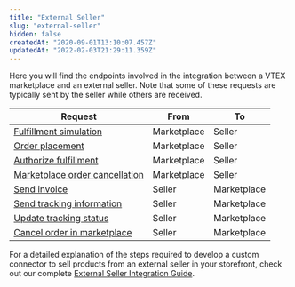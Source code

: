 ```yaml
---
title: "External Seller"
slug: "external-seller"
hidden: false
createdAt: "2020-09-01T13:10:07.457Z"
updatedAt: "2022-02-03T21:29:11.359Z"
---
```

Here you will find the endpoints involved in the integration between a VTEX marketplace and an external seller. Note that some of these requests are typically sent by the seller while others are received.

| **Request**                                                                                                                    | **From**    | **To**      |
|--------------------------------------------------------------------------------------------------------------------------------|-------------|-------------|
| [Fulfillment simulation](https://developers.vtex.com/vtex-rest-api/reference/fulfillment-simulation)           | Marketplace | Seller      |
| [Order placement](https://developers.vtex.com/vtex-rest-api/reference/order-placement)                         | Marketplace | Seller      |
| [Authorize fulfillment](https://developers.vtex.com/vtex-rest-api/reference/authorize-fulfillment)             | Marketplace | Seller      |
| [Marketplace order cancellation](https://developers.vtex.com/vtex-rest-api/reference/marketplace-order-cancellation)   | Marketplace | Seller      |
| [Send invoice](https://developers.vtex.com/vtex-rest-api/reference/send-invoice)                               | Seller      | Marketplace |
| [Send tracking information](https://developers.vtex.com/vtex-rest-api/reference/send-tracking-information)     | Seller      | Marketplace |
| [Update tracking status](https://developers.vtex.com/vtex-rest-api/reference/update-tracking-status)           | Seller      | Marketplace |
| [Cancel order in marketplace](https://developers.vtex.com/vtex-rest-api/reference/cancel-order-in-marketplace) | Seller      | Marketplace |

For a detailed explanation of the steps required to develop a custom connector to sell products from an external seller in your storefront, check out our complete [External Seller Integration Guide](https://developers.vtex.com/docs/external-seller-integration-guide).